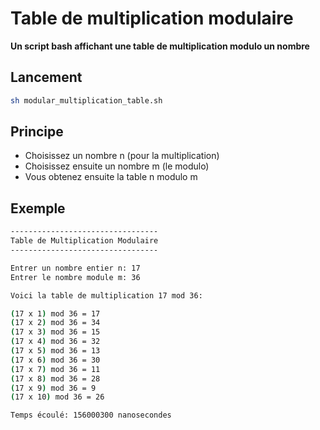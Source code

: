 # Table de multiplication modulaire

__Un script bash affichant une table de multiplication modulo un nombre__

## Lancement

```bash
sh modular_multiplication_table.sh
```

## Principe

- Choisissez un nombre n (pour la multiplication)
- Choisissez ensuite un nombre m (le modulo)
- Vous obtenez ensuite la table n modulo m

## Exemple

```bash
---------------------------------
Table de Multiplication Modulaire
---------------------------------

Entrer un nombre entier n: 17
Entrer le nombre module m: 36

Voici la table de multiplication 17 mod 36:

(17 x 1) mod 36 = 17
(17 x 2) mod 36 = 34
(17 x 3) mod 36 = 15
(17 x 4) mod 36 = 32
(17 x 5) mod 36 = 13
(17 x 6) mod 36 = 30
(17 x 7) mod 36 = 11
(17 x 8) mod 36 = 28
(17 x 9) mod 36 = 9
(17 x 10) mod 36 = 26

Temps écoulé: 156000300 nanosecondes
```

